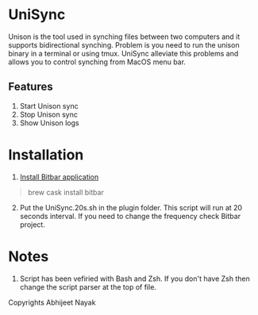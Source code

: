 # UniSync

Unison is the tool used in synching files between two computers and it supports bidirectional synching. Problem is you need to run the unison binary in a terminal or using tmux. UniSync alleviate this problems and allows you to control synching from MacOS menu bar.

## Features

1. Start Unison sync
2. Stop Unison sync
3. Show Unison logs

# Installation
1. [Install Bitbar application](https://github.com/matryer/bitbar)
> brew cask install bitbar
2. Put the UniSync.20s.sh in the plugin folder. This script will run at 20 seconds interval. If you need to change the frequency check Bitbar project.

# Notes
1. Script has been vefiried with Bash and Zsh. If you don't have Zsh then change the script parser at the top of file.

Copyrights
Abhijeet Nayak